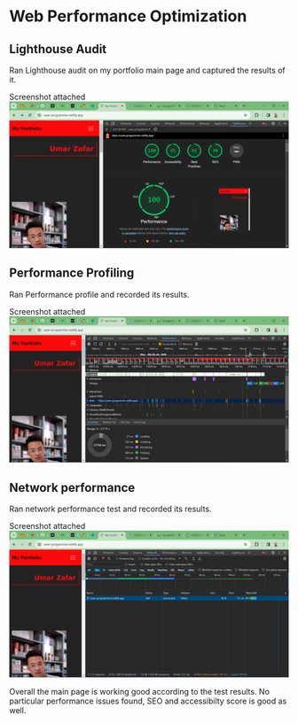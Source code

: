 # Web Performance Optimization

## Lighthouse Audit
 Ran Lighthouse audit on my portfolio main page and captured the results of it.

Screenshot attached
![Main Page Audit](image.png)

## Performance Profiling
 Ran Performance profile and recorded its results.

Screenshot attached
![Performance test result](image-1.png)

## Network performance
 Ran network performance test and recorded its results.

Screenshot attached
![Network Activity examined](image-2.png)

Overall the main page is working good according to the test results. No particular performance issues found, SEO and accessibilty score is good as well. 